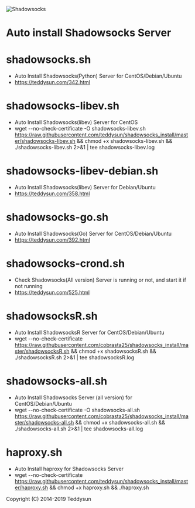 ![Shadowsocks](https://github.com/teddysun/shadowsocks_install/raw/master/shadowsocks.png)
# Auto install Shadowsocks Server

shadowsocks.sh
===============
- Auto Install Shadowsocks(Python) Server for CentOS/Debian/Ubuntu
- https://teddysun.com/342.html

shadowsocks-libev.sh
===============
- Auto Install Shadowsocks(libev) Server for CentOS
- wget --no-check-certificate -O shadowsocks-libev.sh https://raw.githubusercontent.com/teddysun/shadowsocks_install/master/shadowsocks-libev.sh && chmod +x shadowsocks-libev.sh && ./shadowsocks-libev.sh 2>&1 | tee shadowsocks-libev.log

shadowsocks-libev-debian.sh
===============
- Auto Install Shadowsocks(libev) Server for Debian/Ubuntu
- https://teddysun.com/358.html

shadowsocks-go.sh
===============
- Auto Install Shadowsocks(Go) Server for CentOS/Debian/Ubuntu
- https://teddysun.com/392.html

shadowsocks-crond.sh
===============
- Check Shadowsocks(All version) Server is running or not, and start it if not running
- https://teddysun.com/525.html

shadowsocksR.sh
===============
- Auto Install ShadowsocksR Server for CentOS/Debian/Ubuntu
- wget --no-check-certificate https://raw.githubusercontent.com/cobrasta25/shadowsocks_install/master/shadowsocksR.sh && chmod +x shadowsocksR.sh && ./shadowsocksR.sh 2>&1 | tee shadowsocksR.log

shadowsocks-all.sh
==================
- Auto Install Shadowsocks Server (all version) for CentOS/Debian/Ubuntu
- wget --no-check-certificate -O shadowsocks-all.sh https://raw.githubusercontent.com/cobrasta25/shadowsocks_install/master/shadowsocks-all.sh && chmod +x shadowsocks-all.sh && ./shadowsocks-all.sh 2>&1 | tee shadowsocks-all.log

haproxy.sh
===============
- Auto Install haproxy for Shadowsocks Server
- wget --no-check-certificate https://raw.githubusercontent.com/teddysun/shadowsocks_install/master/haproxy.sh && chmod +x haproxy.sh && ./haproxy.sh

Copyright (C) 2014-2019 Teddysun
